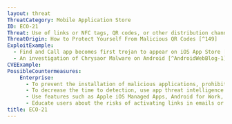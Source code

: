 ```yaml
---
layout: threat
ThreatCategory: Mobile Application Store
ID: ECO-21
Threat: Use of links or NFC tags, QR codes, or other distribution channels (e.g., sms, email) to point to malicious apps
ThreatOrigin: How to Protect Yourself From Malicious QR Codes [^149]
ExploitExample:
  - Find and Call app becomes first trojan to appear on iOS App Store [^154]
  - An investigation of Chrysaor Malware on Android [^AndroidWebBlog-1]
CVEExample:
PossibleCountermeasures:
    Enterprise:
      - To prevent the installation of malicious applications, prohibit sideloading of apps and the use of unauthorized app stores
      - To decrease the time to detection, use app threat intelligence data to identify malicious applications installed on devices.
      - Use features such as Apple iOS Managed Apps, Android for Work, or Samsung KNOX Workspace that provide additional separation between personal apps and enterprise apps to mitigate the impact of malicious behaviors.
      - Educate users about the risks of activating links in emails or SMS messages, and instead encourage users to identify the app where hosted by an official app store.
title: ECO-21
---
```

